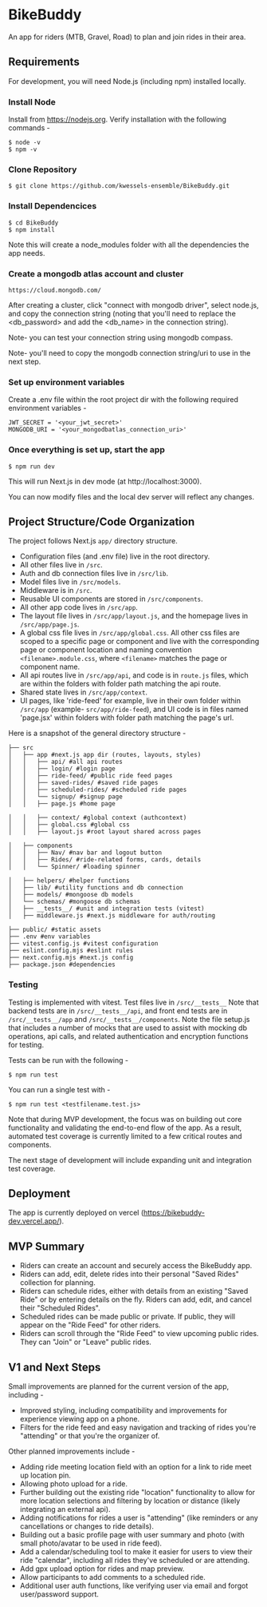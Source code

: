 # BikeBuddy

An app for riders (MTB, Gravel, Road) to plan and join rides in their area.

## Requirements

For development, you will need Node.js (including npm) installed locally.

### Install Node

Install from https://nodejs.org. Verify installation with the following commands -

    $ node -v
    $ npm -v

### Clone Repository

    $ git clone https://github.com/kwessels-ensemble/BikeBuddy.git

### Install Dependencices

    $ cd BikeBuddy
    $ npm install

Note this will create a node_modules folder with all the dependencies the app needs.

### Create a mongodb atlas account and cluster

    https://cloud.mongodb.com/

After creating a cluster, click "connect with mongodb driver", select node.js, and copy the connection string (noting that you'll need to replace the <db_password> and add the <db_name> in the connection string).

Note- you can test your connection string using mongodb compass.

Note- you'll need to copy the mongodb connection string/uri to use in the next step.

### Set up environment variables

Create a .env file within the root project dir with the following required environment variables -

    JWT_SECRET = '<your_jwt_secret>'
    MONGODB_URI = '<your_mongodbatlas_connection_uri>'

### Once everything is set up, start the app

    $ npm run dev

This will run Next.js in dev mode (at http://localhost:3000).

You can now modify files and the local dev server will reflect any changes.

## Project Structure/Code Organization

The project follows Next.js `app/` directory structure.

- Configuration files (and .env file) live in the root directory.
- All other files live in `/src`.
- Auth and db connection files live in `/src/lib`.
- Model files live in `/src/models`.
- Middleware is in `/src`.
- Reusable UI components are stored in `/src/components`.
- All other app code lives in `/src/app`.
- The layout file lives in `/src/app/layout.js`, and the homepage lives in `/src/app/page.js`.
- A global css file lives in `/src/app/global.css`. All other css files are scoped to a specific page or component and live with the corresponding page or component location and naming convention `<filename>.module.css`, where `<filename>` matches the page or component name.
- All api routes live in `/src/app/api`, and code is in `route.js` files, which are within the folders with folder path matching the api route.
- Shared state lives in `/src/app/context`.
- UI pages, like 'ride-feed' for example, live in their own folder within `/src/app` (example- `src/app/ride-feed`), and UI code is in files named 'page.jsx' within folders with folder path matching the page's url.

Here is a snapshot of the general directory structure -


    ├── src
    │   ├── app #next.js app dir (routes, layouts, styles)
    │   │   ├── api/ #all api routes
    │   │   ├── login/ #login page
    │   │   ├── ride-feed/ #public ride feed pages
    │   │   ├── saved-rides/ #saved ride pages
    │   │   ├── scheduled-rides/ #scheduled ride pages
    │   │   └── signup/ #signup page
    │   │   ├── page.js #home page

    │   │   ├── context/ #global context (authcontext)
    │   │   ├── global.css #global css
    │   │   ├── layout.js #root layout shared across pages

    │   ├── components
    │   │   ├── Nav/ #nav bar and logout button
    │   │   ├── Rides/ #ride-related forms, cards, details
    │   │   └── Spinner/ #loading spinner

    │   ├── helpers/ #helper functions
    │   ├── lib/ #utility functions and db connection
    │   ├── models/ #mongoose db models
    │   └── schemas/ #mongoose db schemas
    │   ├── __tests__/ #unit and integration tests (vitest)
    │   ├── middleware.js #next.js middleware for auth/routing

    ├── public/ #static assets
    ├── .env #env variables
    ├── vitest.config.js #vitest configuration
    ├── eslint.config.mjs #eslint rules
    ├── next.config.mjs #next.js config
    ├── package.json #dependencies


### Testing

Testing is implemented with vitest. Test files live in `/src/__tests__` Note that backend tests are in `/src/__tests__/api`, and front end tests are in `/src/__tests__/app` and `/src/__tests__/components`. Note the file setup.js that includes a number of mocks that are used to assist with mocking db operations, api calls, and related authentication and encryption functions for testing.

Tests can be run with the following -

    $ npm run test

You can run a single test with -

    $ npm run test <testfilename.test.js>

Note that during MVP development, the focus was on building out core functionality and validating the end-to-end flow of the app. As a result, automated test coverage is currently limited to a few critical routes and components.

The next stage of development will include expanding unit and integration test coverage.

## Deployment

The app is currently deployed on vercel (https://bikebuddy-dev.vercel.app/).

## MVP Summary
- Riders can create an account and securely access the BikeBuddy app.
- Riders can add, edit, delete rides into their personal "Saved Rides" collection for planning.
- Riders can schedule rides, either with details from an existing "Saved Ride" or by entering details on the fly. Riders can add, edit, and cancel their "Scheduled Rides".
- Scheduled rides can be made public or private. If public, they will appear on the "Ride Feed" for other riders.
- Riders can scroll through the "Ride Feed" to view upcoming public rides. They can "Join" or "Leave" public rides.

## V1 and Next Steps

Small improvements are planned for the current version of the app, including -
- Improved styling, including compatibility and improvements for experience viewing app on a phone.
- Filters for the ride feed and easy navigation and tracking of rides you're "attending" or that you're the organizer of.


Other planned improvements include -
- Adding ride meeting location field with an option for a link to ride meet up location pin.
- Allowing photo upload for a ride.
- Further building out the existing ride "location" functionality to allow for more location selections and filtering by location or distance (likely integrating an external api).
- Adding notifications for rides a user is "attending" (like reminders or any cancellations or changes to ride details).
- Building out a basic profile page with user summary and photo (with small photo/avatar to be used in ride feed).
- Add a calendar/scheduling tool to make it easier for users to view their ride "calendar", including all rides they've scheduled or are attending.
- Add gpx upload option for rides and map preview.
- Allow participants to add comments to a scheduled ride.
- Additional user auth functions, like verifying user via email and forgot user/password support.


